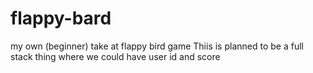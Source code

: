 # flappy-bard
my own (beginner) take at flappy bird game
Thiis is planned to be a full stack thing where we could have  user id and score

